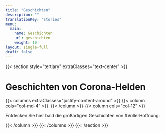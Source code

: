 ```yaml
---
title: "Geschichten"
description: ""
translationKey: "stories"
menu:
  main:
    name: Geschichten
    url: geschichten
    weight: 10
layout: single-full
draft: false
---
```

{{< section style="tertiary" extraClasses="text-center" >}}
# Geschichten von Corona-Helden
{{< columns extraClasses="justify-content-around" >}}
{{< column cols="col-md-4" >}}
<img src="/img/KermisWit.png" alt="" class="img-fluid" />
{{< /column >}}
{{< column cols="col-12" >}}
<p class="lead">Entdecken Sie hier bald die großartigen Geschichten von #VollerHoffnung.</p>
{{< /column >}}
{{< /columns >}}
{{< /section >}}
